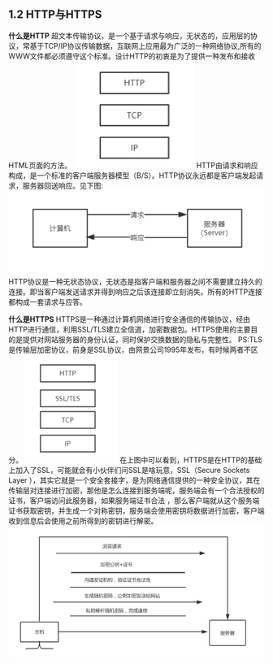 ## 1.2 HTTP与HTTPS

**什么是HTTP**
超文本传输协议，是一个基于请求与响应，无状态的，应用层的协议，常基于TCP/IP协议传输数据，互联网上应用最为广泛的一种网络协议,所有的WWW文件都必须遵守这个标准。设计HTTP的初衷是为了提供一种发布和接收HTML页面的方法。
![image.png](../../img/1562033802720-975d78e3-2391-4bcf-b8eb-ebf30f797fc5.png#align=left&display=inline&height=169&name=image.png&originHeight=211&originWidth=238&size=3300&status=done&style=none&width=190.4)
HTTP由请求和响应构成，是一个标准的客户端服务器模型（B/S）。HTTP协议永远都是客户端发起请求，服务器回送响应。见下图:
![image.png](../../img/1562033378812-47920ce0-0cf0-4d4d-8d1b-a6d0578bd05a.png#align=left&display=inline&height=155&name=image.png&originHeight=194&originWidth=590&size=8061&status=done&style=none&width=472)
HTTP协议是一种无状态协议，无状态是指客户端和服务器之间不需要建立持久的连接。即当客户端发送请求并得到响应之后该连接即立刻消失。所有的HTTP连接都构成一套请求与应答。

**什么是HTTPS**
HTTPS是一种通过计算机网络进行安全通信的传输协议，经由HTTP进行通信，利用SSL/TLS建立全信道，加密数据包。HTTPS使用的主要目的是提供对网站服务器的身份认证，同时保护交换数据的隐私与完整性。
PS:TLS是传输层加密协议，前身是SSL协议，由网景公司1995年发布，有时候两者不区分。
![](../../img/1562033856850-77c22cea-d7e8-4b0e-bc0b-df9bda2eef0f.png?x-oss-process=image/resize,w_183#align=left&display=inline&height=213&originHeight=213&originWidth=183&status=done&style=none&width=183)
在上图中可以看到，HTTPS是在HTTP的基础上加入了SSL，可能就会有小伙伴们问SSL是啥玩意，SSL（Secure Sockets Layer ），其实它就是一个安全套接字，是为网络通信提供的一种安全协议，其在传输层对连接进行加密，那他是怎么连接到服务端呢，服务端会有一个合法授权的证书，客户端访问此服务器，如果服务端证书合法
，那么客户端就从这个服务端证书获取密钥，并生成一个对称密钥，服务端会使用密钥将数据进行加密，客户端收到信息后会使用之前所得到的密钥进行解密。
![image.png](../../img/1562109955986-33f020a7-7d78-4d9d-9eec-541a5c922e84.png#align=left&display=inline&height=365&name=image.png&originHeight=456&originWidth=881&size=41598&status=done&style=none&width=704.8)
